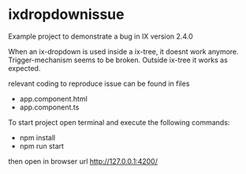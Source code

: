 # ixdropdownissue
Example project to demonstrate a bug in IX version 2.4.0

When an ix-dropdown is used inside a ix-tree, it doesnt work anymore. Trigger-mechanism seems to be broken.
Outside ix-tree it works as expected.

relevant coding to reproduce issue can be found in files
  - app.component.html
  - app.component.ts

To start project open terminal and execute the following commands:
  - npm install
  - npm run start

then open in browser url http://127.0.0.1:4200/
